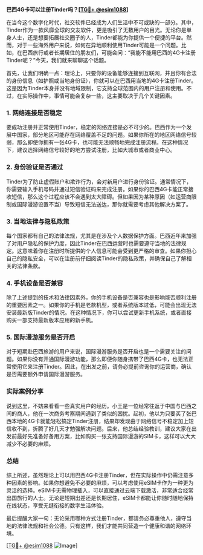 **巴西4G卡可以注册Tinder吗？[[TG💪+ @esim1088](https://t.me/s/esim1088)]**

在当今这个数字化时代，社交软件已经成为人们生活中不可或缺的一部分。其中，Tinder作为一款风靡全球的交友软件，更是吸引了无数用户的目光。无论你是单身人士，还是想要拓展社交圈子的人，Tinder都能为你提供一个便捷的平台。然而，对于一些海外用户来说，如何在异地顺利使用Tinder可能是一个问题。比如，在巴西旅行或者长期居住的朋友们，可能会问：“我能不能用巴西的4G卡注册Tinder呢？”今天，我们就来聊聊这个话题。

首先，让我们明确一点：理论上，只要你的设备能够连接到互联网，并且你有合法的身份信息（如护照或当地身份证），你就可以在巴西用当地的4G卡注册Tinder。这是因为Tinder本身并没有地域限制，它支持全球范围内的用户注册和使用。不过，在实际操作中，事情可能会复杂一些，这主要取决于几个关键因素。

### 1. 网络连接是否稳定

要成功注册并正常使用Tinder，稳定的网络连接是必不可少的。巴西作为一个发展中国家，部分地区可能存在网络覆盖不足的问题。如果你所在的地区网络信号较弱，那么即使你拥有一张4G卡，也可能无法顺畅地完成注册流程。在这种情况下，建议选择网络信号较好的地方尝试注册，比如大城市或者商业中心。

### 2. 身份验证是否通过

Tinder为了防止虚假账户和欺诈行为，会对新用户进行身份验证。通常情况下，你需要输入手机号码并通过短信验证码来完成注册。如果你的巴西4G卡能正常接收短信，那么这个过程应该不会遇到太大障碍。但如果因为某种原因（如运营商限制或国际漫游设置不当）导致短信无法送达，那你就需要考虑其他解决方案了。

### 3. 当地法律与隐私政策

每个国家都有自己的法律法规，尤其是在涉及个人数据保护方面。巴西近年来加强了对用户隐私的保护力度，因此Tinder在巴西运营时也需要遵守当地的法律规定。这意味着你在注册时所提供的个人信息可能会受到更严格的审查。如果你担心自己的隐私安全，可以在注册前仔细阅读Tinder的隐私政策，并确保自己了解相关的法律条款。

### 4. 手机设备是否兼容

除了上述提到的技术和法律因素外，你的手机设备是否兼容也是影响能否顺利注册的重要因素之一。如果你的手机是老款机型，或者系统版本过低，可能会出现无法安装最新版Tinder的情况。在这种情况下，你可以尝试更新手机系统，或者直接购买一部支持最新版本应用的新手机。

### 5. 国际漫游服务是否开启

对于短期赴巴西旅游的用户来说，国际漫游服务是否开启也是一个需要关注的问题。如果你没有开通国际漫游功能，那么即便你随身携带了巴西4G卡，也无法正常使用它来注册Tinder。因此，在出发之前，请务必提前咨询你的运营商，确认是否需要额外申请国际漫游服务。

### 实际案例分享

说到这里，不妨来看看一些真实用户的经历。小王是一位经常往返于中国与巴西之间的商人，他在一次商务考察期间遇到了类似的困扰。起初，他以为只要买了张巴西本地的4G卡就能轻松搞定Tinder注册，结果却发现由于网络信号不稳定加上短信收不到，折腾了好几天才勉强解决问题。后来，他总结经验教训，建议大家在出发前最好先准备好备用方案，比如购买一张支持国际漫游的SIM卡，这样可以大大减少不必要的麻烦。

### 总结

综上所述，虽然理论上可以用巴西4G卡注册Tinder，但在实际操作中仍需注意多种因素的影响。如果你想避免不必要的麻烦，可以考虑使用eSIM卡作为一种更为灵活的选择。eSIM卡无需物理插入，可以直接通过云端下载激活，非常适合经常出国旅行的人士。无论是短期出差还是长期居住，eSIM卡都能让你随时随地保持在线状态，享受无缝衔接的数字生活体验。

最后提醒大家一句：无论采用哪种方式注册Tinder，都请务必尊重他人，遵守当地的法律法规和社会公德。只有这样，我们才能共同营造一个健康和谐的网络环境。

[[TG💪+ @esim1088](https://t.me/s/esim1088) ![Image](https://i.postimg.cc/4NQfJmqS/Snipaste-2025-05-13-00-14-12.png)]
